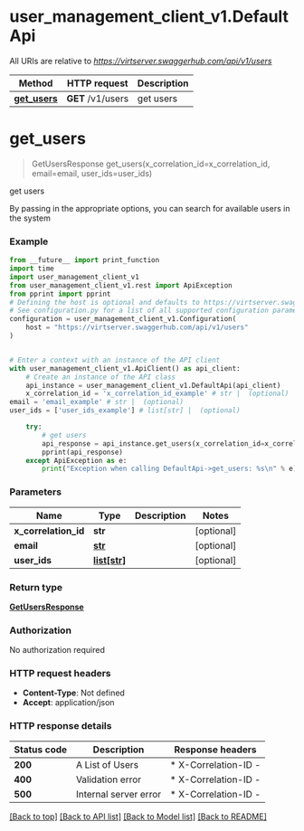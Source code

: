# user_management_client_v1.DefaultApi

All URIs are relative to *https://virtserver.swaggerhub.com/api/v1/users*

Method | HTTP request | Description
------------- | ------------- | -------------
[**get_users**](DefaultApi.md#get_users) | **GET** /v1/users | get users


# **get_users**
> GetUsersResponse get_users(x_correlation_id=x_correlation_id, email=email, user_ids=user_ids)

get users

By passing in the appropriate options, you can search for available users in the system 

### Example

```python
from __future__ import print_function
import time
import user_management_client_v1
from user_management_client_v1.rest import ApiException
from pprint import pprint
# Defining the host is optional and defaults to https://virtserver.swaggerhub.com/api/v1/users
# See configuration.py for a list of all supported configuration parameters.
configuration = user_management_client_v1.Configuration(
    host = "https://virtserver.swaggerhub.com/api/v1/users"
)


# Enter a context with an instance of the API client
with user_management_client_v1.ApiClient() as api_client:
    # Create an instance of the API class
    api_instance = user_management_client_v1.DefaultApi(api_client)
    x_correlation_id = 'x_correlation_id_example' # str |  (optional)
email = 'email_example' # str |  (optional)
user_ids = ['user_ids_example'] # list[str] |  (optional)

    try:
        # get users
        api_response = api_instance.get_users(x_correlation_id=x_correlation_id, email=email, user_ids=user_ids)
        pprint(api_response)
    except ApiException as e:
        print("Exception when calling DefaultApi->get_users: %s\n" % e)
```

### Parameters

Name | Type | Description  | Notes
------------- | ------------- | ------------- | -------------
 **x_correlation_id** | **str**|  | [optional] 
 **email** | [**str**](.md)|  | [optional] 
 **user_ids** | [**list[str]**](str.md)|  | [optional] 

### Return type

[**GetUsersResponse**](GetUsersResponse.md)

### Authorization

No authorization required

### HTTP request headers

 - **Content-Type**: Not defined
 - **Accept**: application/json

### HTTP response details
| Status code | Description | Response headers |
|-------------|-------------|------------------|
**200** | A List of Users |  * X-Correlation-ID -  <br>  |
**400** | Validation error |  * X-Correlation-ID -  <br>  |
**500** | Internal server error |  * X-Correlation-ID -  <br>  |

[[Back to top]](#) [[Back to API list]](../README.md#documentation-for-api-endpoints) [[Back to Model list]](../README.md#documentation-for-models) [[Back to README]](../README.md)

